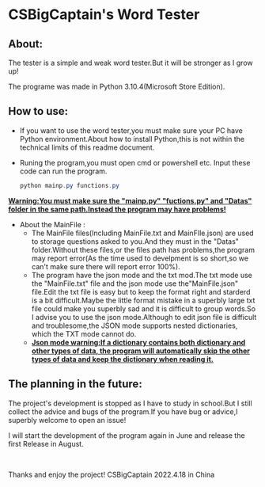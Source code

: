 # CSBigCaptain's Word Tester

## About:

The tester is a simple and weak word tester.But it will be stronger as I grow up!

The programe was made in Python 3.10.4(Microsoft Store Edition).

## How to use:

- If you want to use the word tester,you must make sure your PC have Python environment.About how to install Python,this is not within the technical limits of this readme document.

- Runing the program,you must open cmd or powershell etc. Input these code can run the program.
  ```powershell
  python mainp.py functions.py
  ```

**<u>Warning:You must make sure the "mainp.py" "fuctions.py" and "Datas" folder in the same path.Instead the program may have problems!</u>**

- About the MainFile :
  - The MainFile files(Including MainFile.txt and MainFIle.json) are used to storage questions asked to you.And they must in the "Datas" folder.Without these files,or the files path has problems,the program may report error(As the time used to develpment is so short,so we can't make sure there will report error 100%).
  - The program have the json mode and the txt mod.The txt mode use the "MainFile.txt" file and the json mode use the"MainFile.json" file.Edit the txt file is easy but to keep the format right and starderd is a bit difficult.Maybe the little format mistake in a superbly large txt file could make you superbly sad and it is difficult to group words.So I advise you to use the json mode.Although to edit json file is difficult and troublesome,the JSON mode supports nested dictionaries, which the TXT mode cannot do.
  - <u>**Json mode warning:If a dictionary contains both dictionary and other types of data, the program will automatically skip the other types of data and keep the dictionary when reading it.**</u>

## The planning in the future:

The project's development is stopped as I have to study in school.But I still collect the advice and bugs of the program.If you have bug or advice,I superbly welcome to open an issue!

I will start the development of the program again in June and release the first Release in August.

<br/>

Thanks and enjoy the project!
CSBigCaptain
2022.4.18 in China
